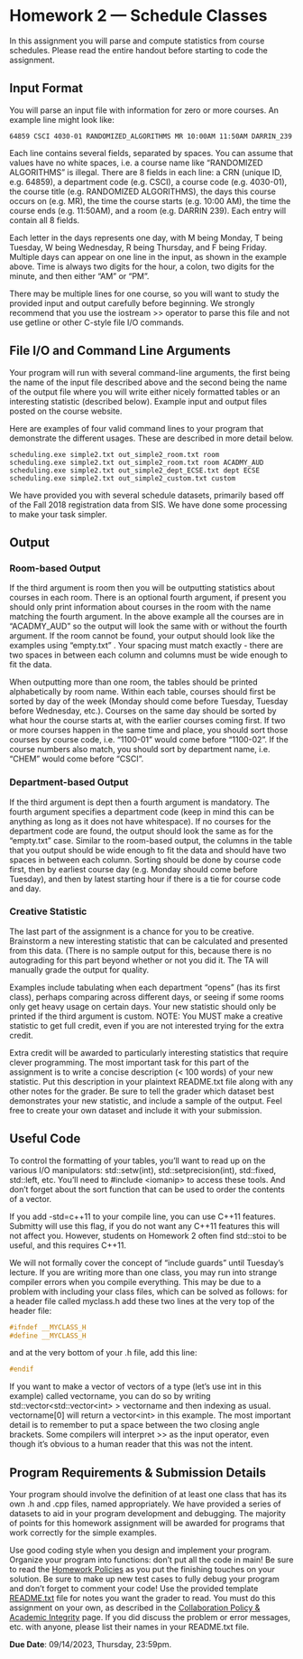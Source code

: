 # Homework 2 — Schedule Classes

In this assignment you will parse and compute statistics from course schedules. Please read the entire handout
before starting to code the assignment.

## Input Format

You will parse an input file with information for zero or more courses. An example line might look like:

```console
64859 CSCI 4030-01 RANDOMIZED_ALGORITHMS MR 10:00AM 11:50AM DARRIN_239
```

Each line contains several fields, separated by spaces. You can assume that values have no white spaces,
i.e. a course name like “RANDOMIZED ALGORITHMS” is illegal. There are 8 fields in each line: a CRN
(unique ID, e.g. 64859), a department code (e.g. CSCI), a course code (e.g. 4030-01), the course title (e.g.
RANDOMIZED ALGORITHMS), the days this course occurs on (e.g. MR), the time the course starts (e.g.
10:00 AM), the time the course ends (e.g. 11:50AM), and a room (e.g. DARRIN 239). Each entry will
contain all 8 fields.

Each letter in the days represents one day, with M being Monday, T being Tuesday, W being Wednesday,
R being Thursday, and F being Friday. Multiple days can appear on one line in the input, as shown in the
example above. Time is always two digits for the hour, a colon, two digits for the minute, and then either
“AM” or “PM”.

There may be multiple lines for one course, so you will want to study the provided input and output carefully
before beginning. We strongly recommend that you use the iostream >> operator to parse this file and not
use getline or other C-style file I/O commands.

<!-- See examples of STL file streams on the course webpage [Programming Information](https://www.cs.rpi.edu/academics/courses/fall23/csci1200/programming_information.php).-->

## File I/O and Command Line Arguments

Your program will run with several command-line arguments, the first being the name of the input file described above and the second being the name of the output file where you will write either nicely formatted tables or an interesting statistic (described below). Example input and output files posted on the course website.

Here are examples of four valid command lines to your program that demonstrate the different usages. These are described in more detail below.

```console
scheduling.exe simple2.txt out_simple2_room.txt room
scheduling.exe simple2.txt out_simple2_room.txt room ACADMY_AUD
scheduling.exe simple2.txt out_simple2_dept_ECSE.txt dept ECSE
scheduling.exe simple2.txt out_simple2_custom.txt custom
```

We have provided you with several schedule datasets, primarily based off of the Fall 2018 registration data
from SIS. We have done some processing to make your task simpler.

## Output

### Room-based Output

If the third argument is room then you will be outputting statistics about courses in each room. There is an
optional fourth argument, if present you should only print information about courses in the room with the
name matching the fourth argument. In the above example all the courses are in “ACADMY_AUD” so the
output will look the same with or without the fourth argument. If the room cannot be found, your output
should look like the examples using “empty.txt” . Your spacing must match exactly - there are two spaces
in between each column and columns must be wide enough to fit the data.

When outputting more than one room, the tables should be printed alphabetically by room name. Within
each table, courses should first be sorted by day of the week (Monday should come before Tuesday, Tuesday
before Wednesday, etc.). Courses on the same day should be sorted by what hour the course starts at, with
the earlier courses coming first. If two or more courses happen in the same time and place, you should sort
those courses by course code, i.e. “1100-01” would come before “1100-02”. If the course numbers also match,
you should sort by department name, i.e. “CHEM” would come before “CSCI”.

### Department-based Output

If the third argument is dept then a fourth argument is mandatory. The fourth argument specifies a
department code (keep in mind this can be anything as long as it does not have whitespace). If no courses
for the department code are found, the output should look the same as for the “empty.txt” case.
Similar to the room-based output, the columns in the table that you output should be wide enough to fit
the data and should have two spaces in between each column. Sorting should be done by course code first,
then by earliest course day (e.g. Monday should come before Tuesday), and then by latest starting hour if
there is a tie for course code and day.

### Creative Statistic

The last part of the assignment is a chance for you to be creative. Brainstorm a new interesting statistic
that can be calculated and presented from this data. (There is no sample output for this, because there is
no autograding for this part beyond whether or not you did it. The TA will manually grade the output for
quality.

Examples include tabulating when each department “opens” (has its first class), perhaps comparing across
different days, or seeing if some rooms only get heavy usage on certain days. Your new statistic should only
be printed if the third argument is custom. NOTE: You MUST make a creative statistic to get full credit,
even if you are not interested trying for the extra credit.

Extra credit will be awarded to particularly interesting statistics that require clever programming. The most
important task for this part of the assignment is to write a concise description (< 100 words) of your new
statistic. Put this description in your plaintext README.txt file along with any other notes for the grader.
Be sure to tell the grader which dataset best demonstrates your new statistic, and include a sample of the
output. Feel free to create your own dataset and include it with your submission.

## Useful Code

To control the formatting of your tables, you’ll want to read up on the various I/O manipulators:
std::setw(int), std::setprecision(int), std::fixed, std::left, etc. You’ll need to #include &lt;iomanip&gt;
to access these tools. And don’t forget about the sort function that can be used to order the contents of a
vector.

If you add -std=c++11 to your compile line, you can use C++11 features. Submitty will use this flag, if
you do not want any C++11 features this will not affect you. However, students on Homework 2 often find
std::stoi to be useful, and this requires C++11.

We will not formally cover the concept of “include guards” until Tuesday’s lecture. If you are writing more
than one class, you may run into strange compiler errors when you compile everything. This may be due to
a problem with including your class files, which can be solved as follows: for a header file called myclass.h
add these two lines at the very top of the header file:

```cpp
#ifndef __MYCLASS_H
#define __MYCLASS_H
```

and at the very bottom of your .h file, add this line:

```cpp
#endif
```

If you want to make a vector of vectors of a type (let’s use int in this example) called vectorname, you can do
so by writing std::vector&lt;std::vector&lt;int&gt; &gt; vectorname and then indexing as usual. vectorname[0]
will return a vector&lt;int&gt; in this example. The most important detail is to remember to put a space
between the two closing angle brackets. Some compilers will interpret &gt;&gt; as the input operator, even though
it’s obvious to a human reader that this was not the intent.

## Program Requirements & Submission Details

Your program should involve the definition of at least one class that has its own .h and .cpp files, named
appropriately. We have provided a series of datasets to aid in your program development and
debugging. The majority of points for this homework assignment will be awarded for programs that work
correctly for the simple examples.

Use good coding style when you design and implement your program. Organize your program into functions:
don’t put all the code in main! Be sure to read the [Homework Policies](https://www.cs.rpi.edu/academics/courses/fall23/csci1200/homework_policies.php) as you put the finishing touches on your solution. Be sure to make up new test cases to fully debug your program and don’t forget
to comment your code! Use the provided template [README.txt](./README.txt) file for notes you want the grader to read.
You must do this assignment on your own, as described in the [Collaboration Policy & Academic Integrity](https://www.cs.rpi.edu/academics/courses/fall23/csci1200/academic_integrity.php) page. If you did discuss the problem or error messages, etc. with anyone, please list their names in your
README.txt file. 

**Due Date**: 09/14/2023, Thursday, 23:59pm.
